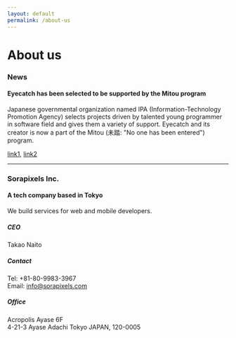 ```yaml
---
layout: default
permalink: /about-us
---
```


About us
=====

### News

#### Eyecatch has been selected to be supported by the Mitou program
Japanese governmental organization named IPA (Information-Technology Promotion Agency)
selects projects driven by talented young programmer in software field and gives them a variety of support.
Eyecatch and its creator is now a part of the Mitou (未踏: "No one has been entered") program.

[link1](https://www.ipa.go.jp/english/humandev/third.html),
[link2](https://medium.com/@ukkaripon/2015-mitou-final-report-day-1-c0e8053eeb20#.pb5u8mgn1)

-----

### Sorapixels Inc.

#### A tech company based in Tokyo
We build services for web and mobile developers.

##### CEO
Takao Naito

##### Contact
Tel: +81-80-9983-3967<br>
Email: <info@sorapixels.com>

##### Office
Acropolis Ayase 6F<br>
4-21-3 Ayase Adachi Tokyo JAPAN, 120-0005
